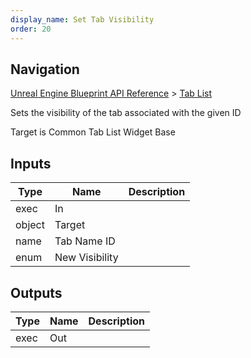 ```yaml
---
display_name: Set Tab Visibility
order: 20
---
```

## Navigation

[Unreal Engine Blueprint API Reference](https://dev.epicgames.com/documentation/en-us/unreal-engine/BlueprintAPI) > [Tab List](https://dev.epicgames.com/documentation/en-us/unreal-engine/BlueprintAPI/TabList)

Sets the visibility of the tab associated with the given ID

Target is Common Tab List Widget Base

## Inputs

| Type | Name | Description |
| --- | --- | --- |
| exec | In |  |
| object | Target |  |
| name | Tab Name ID |  |
| enum | New Visibility |  |

## Outputs

| Type | Name | Description |
| --- | --- | --- |
| exec | Out |  |
